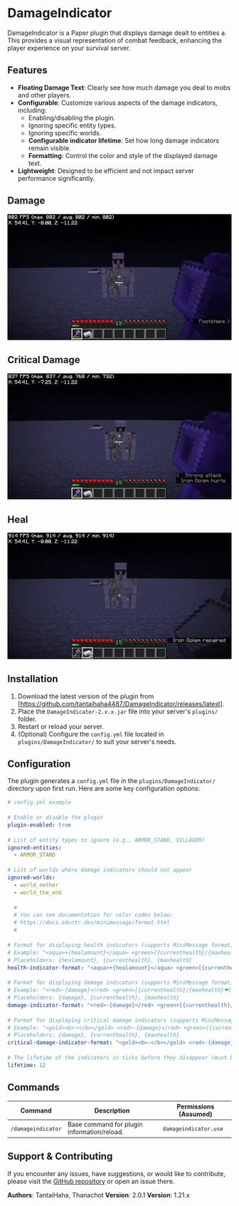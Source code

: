 # DamageIndicator

DamageIndicator is a Paper plugin that displays damage dealt to entities a. This provides a visual representation of combat feedback, enhancing the player experience on your survival server.

## Features

- **Floating Damage Text**: Clearly see how much damage you deal to mobs and other players.
- **Configurable**: Customize various aspects of the damage indicators, including:
  - Enabling/disabling the plugin.
  - Ignoring specific entity types.
  - Ignoring specific worlds.
  - **Configurable indicator lifetime**: Set how long damage indicators remain visible.
  - **Formatting**: Control the color and style of the displayed damage text.
- **Lightweight**: Designed to be efficient and not impact server performance significantly.

## Damage
![](https://github.com/tantaihaha4487/assets/blob/main/DamageIndicator/dmg.gif?raw=true)

## Critical Damage
![](https://github.com/tantaihaha4487/assets/blob/main/DamageIndicator/crit.gif?raw=true)

## Heal
![](https://github.com/tantaihaha4487/assets/blob/main/DamageIndicator/heal.gif?raw=true)

## Installation

1.  Download the latest version of the plugin from [https://github.com/tantaihaha4487/DamageIndicator/releases/latest].
2.  Place the `DamageIndicator-2.x.x.jar` file into your server's `plugins/` folder.
3.  Restart or reload your server.
4.  (Optional) Configure the `config.yml` file located in `plugins/DamageIndicator/` to suit your server's needs.

## Configuration

The plugin generates a `config.yml` file in the `plugins/DamageIndicator/` directory upon first run. Here are some key configuration options:

```yaml
# config.yml example

# Enable or disable the plugin
plugin-enabled: true

# List of entity types to ignore (e.g., ARMOR_STAND, VILLAGER)
ignored-entities:
  - ARMOR_STAND

# List of worlds where damage indicators should not appear
ignored-worlds:
  - world_nether
  - world_the_end

  #
  # You can see documentation for color codes below:
  # https://docs.advntr.dev/minimessage/format.html
  #

# Format for displaying health indicators (supports MiniMessage format)
# Example: "<aqua>+{healamount}</aqua> <green>[{currenthealth}/{maxhealth}❤]</green>"
# Placeholders: {healamount}, {currenthealth}, {maxhealth}
health-indicator-format: "<aqua>+{healamount}</aqua> <green>[{currenthealth}/{maxhealth}❤]</green>"

# Format for displaying damage indicators (supports MiniMessage format)
# Example: "<red>-{damage}</red> <green>[{currenthealth}/{maxhealth}❤]</green>"
# Placeholders: {damage}, {currenthealth}, {maxhealth}
damage-indicator-format: "<red>-{damage}</red> <green>[{currenthealth}/{maxhealth}❤]</green>"

# Format for displaying critical damage indicators (supports MiniMessage format)
# Example: "<gold><b>✧</b></gold> <red>-{damage}</red> <green>[{currenthealth}/{maxhealth}❤]</green>"
# Placeholders: {damage}, {currenthealth}, {maxhealth}
critical-damage-indicator-format: "<gold><b>✧</b></gold> <red>-{damage}</red> <green>[{currenthealth}/{maxhealth}❤]</green>"

# The lifetime of the indicators in ticks before they disappear (must be greater than 1)
lifetime: 12
```

## Commands

| Command           | Description                               | Permissions (Assumed) |
|-------------------|-------------------------------------------|-----------------------|
| `/damageindicator` | Base command for plugin information/reload. | `damageindicator.use` |

## Support & Contributing

If you encounter any issues, have suggestions, or would like to contribute, please visit the [GitHub repository](https://github.com/tantaihaha4487/DamageIndicator/) or open an issue there.

**Authors**: TantaiHaha, Thanachot
**Version**: 2.0.1
**Version**: 1.21.x
